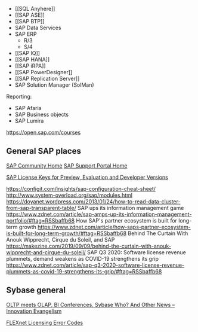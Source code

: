 - [[SQL Anyhere]]
- [[SAP ASE]]
- [[SAP BTP]]
- SAP Data Services
- SAP ERP
	- R/3
	- S/4
- [[SAP IQ]]
- [[SAP HANA]]
- [[SAP iRPA]]
- [[SAP PowerDesigner]]
- [[SAP Replication Server]]
- SAP Solution Manager (SolMan)


Reporting:
- SAP Afaria
- SAP Business objects
- SAP Lumira


https://open.sap.com/courses

## General SAP places

[SAP Community Home](https://community.sap.com/)
[SAP Support Portal Home](https://support.sap.com/en/index.html)

[SAP License Keys for Preview, Evaluation and Developer Versions](https://go.support.sap.com/minisap/#/minisap)


https://configit.com/insights/sap-configuration-cheat-sheet/
http://www.system-overload.org/sap/modules.html
https://doyanet.wordpress.com/2013/01/24/how-to-read-data-cluster-from-sap-transparent-table/
SAP ups its information management game https://www.zdnet.com/article/sap-amps-up-its-information-management-portfolio/#ftag=RSSbaffb68
How SAP's partner ecosystem is built for long-term growth https://www.zdnet.com/article/how-saps-partner-ecosystem-is-built-for-long-term-growth/#ftag=RSSbaffb68
Behind The Curtain With Anouk Wipprecht, Cirque du Soleil, and SAP https://makezine.com/2019/09/09/behind-the-curtain-with-anouk-wipprecht-and-cirque-du-soleil/
SAP Q3 2020: Software license revenue plummets, demand weakens as COVID-19 strengthens its grip https://www.zdnet.com/article/sap-q3-2020-software-license-revenue-plummets-as-covid-19-strengthens-its-grip/#ftag=RSSbaffb68

## Sybase general

[OLTP meets OLAP, BI Conferences, Sybase Who? And Other News – Innovation Evangelism](https://timoelliott.com/blog/2013/01/oltp-meets-olap-bi-conferences-sybase-who-and-other-news.html)

[FLEXnet Licensing Error Codes](http://media.3ds.com/support/simulia/public/flexlm108/EndUser/chap13.htm)